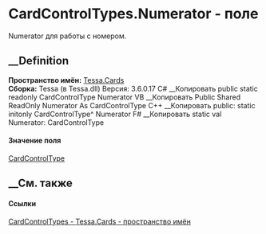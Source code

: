 # CardControlTypes.Numerator - поле
Numerator для работы с номером.
## __Definition
 **Пространство имён:** [Tessa.Cards](N_Tessa_Cards.htm)  
 **Сборка:** Tessa (в Tessa.dll) Версия: 3.6.0.17
C# __Копировать
     public static readonly CardControlType Numerator
VB __Копировать
     Public Shared ReadOnly Numerator As CardControlType
C++ __Копировать
     public:
    static initonly CardControlType^ Numerator
F# __Копировать
     static val Numerator: CardControlType
#### Значение поля
[CardControlType](T_Tessa_Cards_CardControlType.htm)
##  __См. также
#### Ссылки
[CardControlTypes - ](T_Tessa_Cards_CardControlTypes.htm)
[Tessa.Cards - пространство имён](N_Tessa_Cards.htm)
